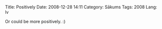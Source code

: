 Title: Positively
Date: 2008-12-28 14:11
Category: Sākums
Tags: 2008
Lang: lv

Or could be more positively. :)

